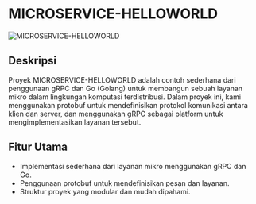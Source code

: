 # MICROSERVICE-HELLOWORLD

![MICROSERVICE-HELLOWORLD](link-to-image)

## Deskripsi
Proyek MICROSERVICE-HELLOWORLD adalah contoh sederhana dari penggunaan gRPC dan Go (Golang) untuk membangun sebuah layanan mikro dalam lingkungan komputasi terdistribusi. Dalam proyek ini, kami menggunakan protobuf untuk mendefinisikan protokol komunikasi antara klien dan server, dan menggunakan gRPC sebagai platform untuk mengimplementasikan layanan tersebut.

## Fitur Utama
- Implementasi sederhana dari layanan mikro menggunakan gRPC dan Go.
- Penggunaan protobuf untuk mendefinisikan pesan dan layanan.
- Struktur proyek yang modular dan mudah dipahami.
